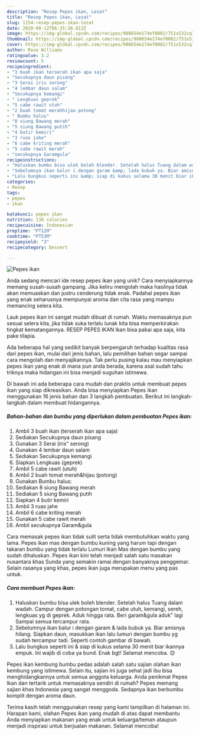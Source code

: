 ```yaml
---
description: "Resep Pepes ikan, Lezat"
title: "Resep Pepes ikan, Lezat"
slug: 1154-resep-pepes-ikan-lezat
date: 2020-08-12T06:25:30.813Z
image: https://img-global.cpcdn.com/recipes/980654e174ef0082/751x532cq70/pepes-ikan-foto-resep-utama.jpg
thumbnail: https://img-global.cpcdn.com/recipes/980654e174ef0082/751x532cq70/pepes-ikan-foto-resep-utama.jpg
cover: https://img-global.cpcdn.com/recipes/980654e174ef0082/751x532cq70/pepes-ikan-foto-resep-utama.jpg
author: Rose Williams
ratingvalue: 3.2
reviewcount: 5
recipeingredient:
- "3 buah ikan terserah ikan apa saja"
- "Secukupnya daun pisang"
- "3 Serai iris serong"
- "4 lembar daun salam"
- "Secukupnya kemangi"
- " Lengkuas geprek"
- "5 cabe rawit utuh"
- "2 buah tomat merahhijau potong"
- " Bumbu halus"
- "8 siung Bawang merah"
- "5 siung Bawang putih"
- "4 butir kemiri"
- "3 ruas jahe"
- "6 cabe kriting merah"
- "5 cabe rawit merah"
- "secukupnya Garamgula"
recipeinstructions:
- "Haluskan bumbu bisa ulek boleh blender. Setelah halus Tuang dalam wadah. Campur dengan potongan tomat, cabe utuh, kemangi, sereh, lengkuas yg di geprek. Aduk hingga rata. Beri garam&amp;gula aduk&#34; lagi Sampai semua tercampur rata."
- "Sebelumnya ikan balur i dengan garam &amp; lada bubuk ya. Biar amisnya hilang. Siapkan daun, masukkan ikan lalu lumuri dengan bumbu yg sudah tercampur tadi. Seperti contoh gambar di bawah."
- "Lalu bungkus seperti ini &amp; siap di kukus selama 30 menit biar ikannya empuk. Ini wajib di coba ya bund. Enak bgt! Selamat mencoba. 😊"
categories:
- Resep
tags:
- pepes
- ikan

katakunci: pepes ikan 
nutrition: 130 calories
recipecuisine: Indonesian
preptime: "PT12M"
cooktime: "PT53M"
recipeyield: "3"
recipecategory: Dessert

---
```



![Pepes ikan](https://img-global.cpcdn.com/recipes/980654e174ef0082/751x532cq70/pepes-ikan-foto-resep-utama.jpg)

Anda sedang mencari ide resep pepes ikan yang unik? Cara menyiapkannya memang susah-susah gampang. Jika keliru mengolah maka hasilnya tidak akan memuaskan dan justru cenderung tidak enak. Padahal pepes ikan yang enak seharusnya mempunyai aroma dan cita rasa yang mampu memancing selera kita.

Lauk pepes ikan ini sangat mudah dibuat di rumah. Waktu memasaknya pun sesuai selera kita, jika tidak suka terlalu lunak kita bisa memperkirakan tingkat kematangannya. RESEP PEPES IKAN Ikan bisa pakai apa saja, kita pake tilapia.

Ada beberapa hal yang sedikit banyak berpengaruh terhadap kualitas rasa dari pepes ikan, mulai dari jenis bahan, lalu pemilihan bahan segar sampai cara mengolah dan menyajikannya. Tak perlu pusing kalau mau menyiapkan pepes ikan yang enak di mana pun anda berada, karena asal sudah tahu triknya maka hidangan ini bisa menjadi suguhan istimewa.


Di bawah ini ada beberapa cara mudah dan praktis untuk membuat pepes ikan yang siap dikreasikan. Anda bisa menyiapkan Pepes ikan menggunakan 16 jenis bahan dan 3 langkah pembuatan. Berikut ini langkah-langkah dalam membuat hidangannya.

<!--inarticleads1-->

##### Bahan-bahan dan bumbu yang diperlukan dalam pembuatan Pepes ikan:

1. Ambil 3 buah ikan (terserah ikan apa saja)
1. Sediakan Secukupnya daun pisang
1. Gunakan 3 Serai (iris&#34; serong)
1. Gunakan 4 lembar daun salam
1. Sediakan Secukupnya kemangi
1. Siapkan  Lengkuas (geprek)
1. Ambil 5 cabe rawit (utuh)
1. Ambil 2 buah tomat merah&amp;hijau (potong)
1. Gunakan  Bumbu halus:
1. Sediakan 8 siung Bawang merah
1. Sediakan 5 siung Bawang putih
1. Siapkan 4 butir kemiri
1. Ambil 3 ruas jahe
1. Ambil 6 cabe kriting merah
1. Gunakan 5 cabe rawit merah
1. Ambil secukupnya Garam&amp;gula


Cara memasak pepes ikan tidak sulit serta tidak membutuhkan waktu yang lama. Pepes ikan mas dengan bumbu kuning yang harum tapi dengan takaran bumbu yang tidak terlalu Lumuri Ikan Mas dengan bumbu yang sudah dihaluskan. Pepes ikan kini telah menjadi salah satu masakan nusantara khas Sunda yang semakin ramai dengan banyaknya penggemar. Selain rasanya yang khas, pepes ikan juga merupakan menu yang pas untuk. 

<!--inarticleads2-->

##### Cara membuat Pepes ikan:

1. Haluskan bumbu bisa ulek boleh blender. Setelah halus Tuang dalam wadah. Campur dengan potongan tomat, cabe utuh, kemangi, sereh, lengkuas yg di geprek. Aduk hingga rata. Beri garam&amp;gula aduk&#34; lagi Sampai semua tercampur rata.
1. Sebelumnya ikan balur i dengan garam &amp; lada bubuk ya. Biar amisnya hilang. Siapkan daun, masukkan ikan lalu lumuri dengan bumbu yg sudah tercampur tadi. Seperti contoh gambar di bawah.
1. Lalu bungkus seperti ini &amp; siap di kukus selama 30 menit biar ikannya empuk. Ini wajib di coba ya bund. Enak bgt! Selamat mencoba. 😊


Pepes ikan kembung bumbu pedas adalah salah satu sajian olahan ikan kembung yang istimewa. Selain itu, sajian ini juga sehat jadi ibu bisa menghidangkannya untuk semua anggota keluarga. Anda penikmat Pepes Ikan dan tertarik untuk memasaknya sendiri di rumah? Pepes memang sajian khas Indonesia yang sangat menggoda. Sedapnya ikan berbumbu komplit dengan aroma daun. 

Terima kasih telah menggunakan resep yang kami tampilkan di halaman ini. Harapan kami, olahan Pepes ikan yang mudah di atas dapat membantu Anda menyiapkan makanan yang enak untuk keluarga/teman ataupun menjadi inspirasi untuk berjualan makanan. Selamat mencoba!
